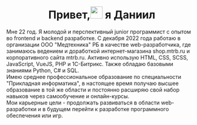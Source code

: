<h1 align="center">Привет,<img src="https://github.com/blackcater/blackcater/raw/main/images/Hi.gif" height="32"/> я Даниил
</h1>
<a>Мне 22 год. Я молодой и перспективный junior программист с опытом во frontend и backend разработке. С декабря 2022 года работаю в организации ООО "Медтехника" РБ в качестве web-разработчика, 
где занимаюсь ведением и доработкой интернет-магазина shop.mtrb.ru и корпоративного сайта mtrb.ru. Активно использую HTML, CSS, SCSS, JavaScript, VueJS, PHP и 1C-Битрикс. Также обладаю базовыми знаниями Python, C# и SQL.</a><br>
<a>Имею среднее профессиональное образование по специальности "Прикладная информатика", в настоящее время получаю высшее образование в той же области и постоянно расширяю свой набор навыков через самообучение и онлайн-курсы.</a><br>
<a>Мои карьерные цели - продолжать развиваться в области web-разработки и в будущем перейти к разработке программного обеспечения или игр.</a>
<!---
Hramulay/Hramulay is a ✨ special ✨ repository because its `README.md` (this file) appears on your GitHub profile.
You can click the Preview link to take a look at your changes.
--->
